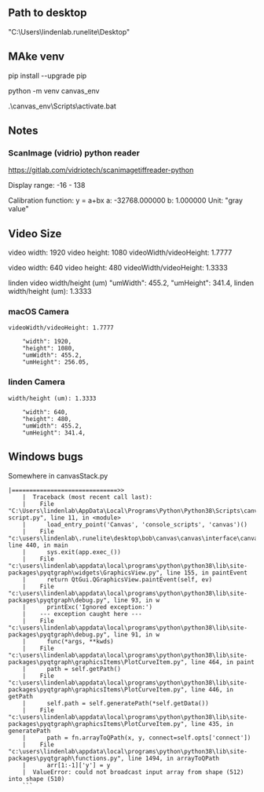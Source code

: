 
## Path to desktop

"C:\Users\lindenlab\.runelite\Desktop"

## MAke venv

pip install --upgrade pip

python -m venv canvas_env

.\canvas_env\Scripts\activate.bat

## Notes

### ScanImage (vidrio) python reader

https://gitlab.com/vidriotech/scanimagetiffreader-python

Display range: -16 - 138
 
Calibration function: y = a+bx
  a: -32768.000000
  b: 1.000000
  Unit: "gray value"


## Video Size

video width: 1920
video height: 1080
videoWidth/videoHeight: 1.7777

video width: 640
video height: 480
videoWidth/videoHeight: 1.3333

linden video width/height (um)
        "umWidth": 455.2,
        "umHeight": 341.4,
linden width/height (um): 1.3333

### macOS Camera
    videoWidth/videoHeight: 1.7777

        "width": 1920,
        "height": 1080,
        "umWidth": 455.2,
        "umHeight": 256.05,

### linden Camera
    width/height (um): 1.3333

        "width": 640,
        "height": 480,
        "umWidth": 455.2,
        "umHeight": 341.4,

## Windows bugs

Somewhere in canvasStack.py

```
|==============================>>
    |  Traceback (most recent call last):
    |    File "C:\Users\lindenlab\AppData\Local\Programs\Python\Python38\Scripts\canvas-script.py", line 11, in <module>
    |      load_entry_point('Canvas', 'console_scripts', 'canvas')()
    |    File "c:\users\lindenlab\.runelite\desktop\bob\canvas\canvas\interface\canvasApp.py", line 440, in main
    |      sys.exit(app.exec_())
    |    File "c:\users\lindenlab\appdata\local\programs\python\python38\lib\site-packages\pyqtgraph\widgets\GraphicsView.py", line 155, in paintEvent
    |      return QtGui.QGraphicsView.paintEvent(self, ev)
    |    File "c:\users\lindenlab\appdata\local\programs\python\python38\lib\site-packages\pyqtgraph\debug.py", line 93, in w
    |      printExc('Ignored exception:')
    |    --- exception caught here ---
    |    File "c:\users\lindenlab\appdata\local\programs\python\python38\lib\site-packages\pyqtgraph\debug.py", line 91, in w
    |      func(*args, **kwds)
    |    File "c:\users\lindenlab\appdata\local\programs\python\python38\lib\site-packages\pyqtgraph\graphicsItems\PlotCurveItem.py", line 464, in paint
    |      path = self.getPath()
    |    File "c:\users\lindenlab\appdata\local\programs\python\python38\lib\site-packages\pyqtgraph\graphicsItems\PlotCurveItem.py", line 446, in getPath
    |      self.path = self.generatePath(*self.getData())
    |    File "c:\users\lindenlab\appdata\local\programs\python\python38\lib\site-packages\pyqtgraph\graphicsItems\PlotCurveItem.py", line 435, in generatePath
    |      path = fn.arrayToQPath(x, y, connect=self.opts['connect'])
    |    File "c:\users\lindenlab\appdata\local\programs\python\python38\lib\site-packages\pyqtgraph\functions.py", line 1494, in arrayToQPath
    |      arr[1:-1]['y'] = y
    |  ValueError: could not broadcast input array from shape (512) into shape (510)
    ```